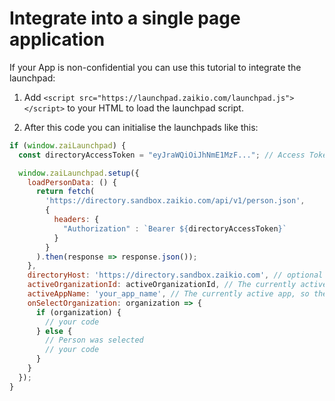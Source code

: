 # Integrate into a single page application

If your App is non-confidential you can use this tutorial to integrate the launchpad:

1. Add `<script src="https://launchpad.zaikio.com/launchpad.js"></script>` to your HTML to load the launchpad script.

2. After this code you can initialise the launchpads like this:

```js
if (window.zaiLaunchpad) {
  const directoryAccessToken = "eyJraWQiOiJhNmE1MzF..."; // Access Token that has the scope directory.person.r

  window.zaiLaunchpad.setup({
    loadPersonData: () {
      return fetch(
        'https://directory.sandbox.zaikio.com/api/v1/person.json',
        {
          headers: {
            "Authorization" : `Bearer ${directoryAccessToken}`
          }
        }
      ).then(response => response.json());
    },
    directoryHost: 'https://directory.sandbox.zaikio.com', // optional host, you can specify the sandbox for your test environment
    activeOrganizationId: activeOrganizationId, // The currently active organization or null if the user is selected
    activeAppName: 'your_app_name', // The currently active app, so the name of your app
    onSelectOrganization: organization => {
      if (organization) {
        // your code
      } else {
        // Person was selected
        // your code
      }
    }
  });
}
```
